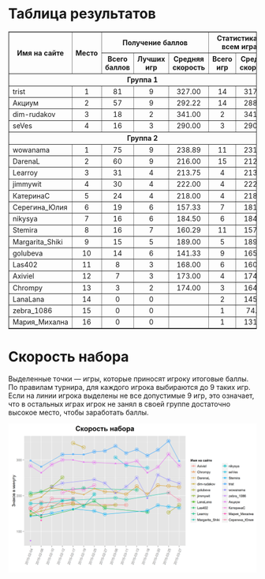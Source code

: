 
Таблица результатов
=====

<table border=1><tr><th rowspan=2>Имя на сайте</th><th rowspan=2>Место</th><th colspan=3>Получение баллов</th><th colspan=2>Статистика по всем играм</th></tr><tr><th>Всего баллов</th><th>Лучших игр</th><th>Средняя скорость</th><th>Всего игр</th><th>Средняя скорость</th></tr><tr><th colspan= 7 > Группа  1 </th></tr><!-- html table generated in R 3.1.2 by xtable 1.7-4 package -->
<!-- Mon Mar 30 01:27:44 2015 -->
  <tr> <td> trist </td> <td align="center">   1 </td> <td align="center">  81 </td> <td align="center">   9 </td> <td align="center"> 327.00 </td> <td align="center">  14 </td> <td align="center"> 317.86 </td> </tr>
  <tr> <td> Акциум </td> <td align="center">   2 </td> <td align="center">  57 </td> <td align="center">   9 </td> <td align="center"> 292.22 </td> <td align="center">  14 </td> <td align="center"> 288.71 </td> </tr>
  <tr> <td> dim-rudakov </td> <td align="center">   3 </td> <td align="center">  18 </td> <td align="center">   2 </td> <td align="center"> 341.00 </td> <td align="center">   2 </td> <td align="center"> 341.00 </td> </tr>
  <tr> <td> seVes </td> <td align="center">   4 </td> <td align="center">  16 </td> <td align="center">   3 </td> <td align="center"> 290.00 </td> <td align="center">   3 </td> <td align="center"> 290.00 </td> </tr>
   <tr><th colspan= 7 > Группа  2 </th></tr><!-- html table generated in R 3.1.2 by xtable 1.7-4 package -->
<!-- Mon Mar 30 01:27:44 2015 -->
  <tr> <td> wowanama </td> <td align="center">   1 </td> <td align="center">  75 </td> <td align="center">   9 </td> <td align="center"> 238.89 </td> <td align="center">  11 </td> <td align="center"> 231.82 </td> </tr>
  <tr> <td> DarenaL </td> <td align="center">   2 </td> <td align="center">  60 </td> <td align="center">   9 </td> <td align="center"> 216.00 </td> <td align="center">  15 </td> <td align="center"> 212.60 </td> </tr>
  <tr> <td> Learroy </td> <td align="center">   3 </td> <td align="center">  31 </td> <td align="center">   4 </td> <td align="center"> 213.75 </td> <td align="center">   4 </td> <td align="center"> 213.75 </td> </tr>
  <tr> <td> jimmywit </td> <td align="center">   4 </td> <td align="center">  30 </td> <td align="center">   4 </td> <td align="center"> 222.00 </td> <td align="center">   4 </td> <td align="center"> 222.00 </td> </tr>
  <tr> <td> КатеринаС </td> <td align="center">   5 </td> <td align="center">  24 </td> <td align="center">   4 </td> <td align="center"> 218.00 </td> <td align="center">   4 </td> <td align="center"> 218.00 </td> </tr>
  <tr> <td> Серегина_Юлия </td> <td align="center">   6 </td> <td align="center">  19 </td> <td align="center">   6 </td> <td align="center"> 157.33 </td> <td align="center">   7 </td> <td align="center"> 181.17 </td> </tr>
  <tr> <td> nikysya </td> <td align="center">   7 </td> <td align="center">  16 </td> <td align="center">   6 </td> <td align="center"> 184.50 </td> <td align="center">   6 </td> <td align="center"> 184.50 </td> </tr>
  <tr> <td> Stemira </td> <td align="center">   8 </td> <td align="center">  16 </td> <td align="center">   7 </td> <td align="center"> 160.29 </td> <td align="center">  11 </td> <td align="center"> 157.36 </td> </tr>
  <tr> <td> Margarita_Shiki </td> <td align="center">   9 </td> <td align="center">  15 </td> <td align="center">   5 </td> <td align="center"> 189.00 </td> <td align="center">   5 </td> <td align="center"> 189.00 </td> </tr>
  <tr> <td> golubeva </td> <td align="center">  10 </td> <td align="center">  14 </td> <td align="center">   6 </td> <td align="center"> 141.33 </td> <td align="center">   9 </td> <td align="center"> 165.88 </td> </tr>
  <tr> <td> Las402 </td> <td align="center">  11 </td> <td align="center">   8 </td> <td align="center">   3 </td> <td align="center"> 168.00 </td> <td align="center">   6 </td> <td align="center"> 160.17 </td> </tr>
  <tr> <td> Axiviel </td> <td align="center">  12 </td> <td align="center">   7 </td> <td align="center">   3 </td> <td align="center"> 173.00 </td> <td align="center">   4 </td> <td align="center"> 174.25 </td> </tr>
  <tr> <td> Chrompy </td> <td align="center">  13 </td> <td align="center">   3 </td> <td align="center">   2 </td> <td align="center"> 174.00 </td> <td align="center">   3 </td> <td align="center"> 164.33 </td> </tr>
  <tr> <td> LanaLana </td> <td align="center">  14 </td> <td align="center">   0 </td> <td align="center">   0 </td> <td align="center">  </td> <td align="center">   2 </td> <td align="center"> 145.00 </td> </tr>
  <tr> <td> zebra_1086 </td> <td align="center">  15 </td> <td align="center">   0 </td> <td align="center">   0 </td> <td align="center">  </td> <td align="center">   1 </td> <td align="center"> 74.00 </td> </tr>
  <tr> <td> Мария_Михална </td> <td align="center">  16 </td> <td align="center">   0 </td> <td align="center">   0 </td> <td align="center">  </td> <td align="center">   1 </td> <td align="center"> 131.00 </td> </tr>
   </table>

Скорость набора
=====

Выделенные точки — игры, которые приносят игроку итоговые баллы.
По правилам турнира, для каждого игрока выбираются до 9 таких игр. Если на линии
игрока выделены не все допустимые 9 игр, это означает, что в остальных играх игрок
не занял в своей группе достаточно высокое место, чтобы заработать баллы.

![](report_files/figure-html/unnamed-chunk-2-1.png) 


